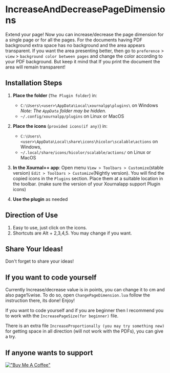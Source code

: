 # IncreaseAndDecreasePageDimensions

Extend your page! Now you can increase/decrease the page dimension for a single page or for all the pages. For the documents having PDF background extra space has no background and the area appears transparent. If you want the area presenting better, then go to `preference` > `view` > `background color between pages` and change the color according to your PDF background. But keep it mind that If you print the document the area will remain transparent!

## Installation Steps

1. **Place the folder** (`The Plugin folder`) in:
   - `C:\Users\<user>\AppData\Local\xournalpp\plugins\` on Windows 
     *Note: The `AppData` folder may be hidden.*
   - `~/.config/xournalpp/plugins` on Linux or MacOS

1. **Place the icons** (`provided icons(if any)`) in:
   - `C:\Users\<user>\AppData\Local\share\icons\hicolor\scalable\actions` on Windows,
   - `~/.local/share/icons/hicolor/scalable/actions/` on Linux or MacOS

2. **In the Xournal++ app**:
  Open menu `View > Toolbars > Customize`(stable version) `Edit > Toolbars > Customize`(Nightly version). You will find the copied icons in the `Plugins` section. Place them at a suitable location in the toolbar. (make sure the version of your Xournalapp support Plugin icons)

3. **Use the plugin** as needed


## Direction of Use

1. Easy to use, just click on the icons.
2. Shortcuts are Alt + 2,3,4,5. You may change if you want.


## Share Your Ideas!
Don't forget to share your ideas!

## If you want to code yourself

Currently Increase/decrease value is in points, you can change it to cm and also page%wise. To do so, open `ChangePageDimension.lua` follow the instruction there, its done! Enjoy!

If you want to code yourself and if you are beginner then I recommend you to work with the `IncreasePageSize(for beginner)` file.

There is an extra file `IncreaseProportionally (you may try something new)` for getting space in all direction (will not work with the PDFs), you can give a try.

## If anyone wants to support
[!["Buy Me A Coffee"](https://www.buymeacoffee.com/assets/img/custom_images/orange_img.png)](https://www.buymeacoffee.com/miltonbala)
